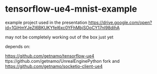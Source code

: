 # tensorflow-ue4-mnist-example

example project used in the presentation https://drive.google.com/open?id=1GiHmYJeZI6BKUKYfel6xc0YFhMbjSOoCY17nl98dihA

may not be completely working out of the box just yet

depends on: 

https://github.com/getnamo/tensorflow-ue4
ttps://github.com/getnamo/UnrealEnginePython fork and
https://github.com/getnamo/socketio-client-ue4
